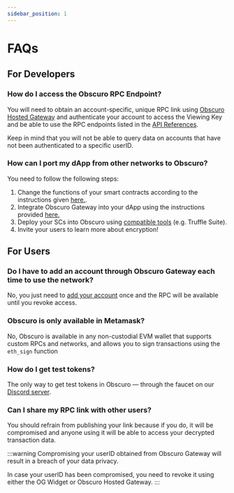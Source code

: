 ```yaml
---
sidebar_position: 1
---
```

# FAQs

## For Developers 

### How do I access the Obscuro RPC Endpoint?
You will need to obtain an account-specific, unique RPC link using [Obscuro Hosted Gateway](https://docs.obscu.ro/docs/tools-infrastructure/hosted-gateway) and authenticate your account to access the Viewing Key and be able to use the RPC endpoints listed in the [API References](https://docs.obscu.ro/docs/api-reference/JSON-RPC-API).

Keep in mind that you will not be able to query data on accounts that have not been authenticated to a specific userID.

### How can I port my dApp from other networks to Obscuro? 
You need to follow the following steps:

1. Change the functions of your smart contracts according to the instructions given [here.](https://docs.obscu.ro/docs/getting-started/for-developers/explore-contracts-in-obscuro).
2. Integrate Obscuro Gateway into your dApp using the instructions provided [here.](https://docs.obscu.ro/docs/tools-infrastructure/gateway-widget)
3. Deploy your SCs into Obscuro using [compatible tools](https://docs.obscu.ro/docs/tools-infrastructure/compatible-tools) (e.g. Truffle Suite).
4. Invite your users to learn more about encryption!

### 

## For Users

### Do I have to add an account through Obscuro Gateway each time to use the network?
No, you just need to [add your account](https://docs.obscu.ro/docs/getting-started/for-users/setup-you-wallet) once and the RPC will be available until you revoke access. 

### Obscuro is only available in Metamask? 
No, Obscuro is available in any non-custodial EVM wallet that supports custom RPCs and networks, and allows you to sign transactions using the `eth_sign` function

### How do I get test tokens?
The only way to get test tokens in Obscuro — through the faucet on our [Discord server](https://discord.gg/tVnNrQ35Ke).

### Can I share my RPC link with other users?
You should refrain from publishing your link because if you do, it will be compromised and anyone using it will be able to access your decrypted transaction data. 

:::warning
Compromising your userID obtained from Obscuro Gateway will result in a breach of your data privacy. 

In case your userID has been compromised, you need to revoke it using either the OG Widget or Obscuro Hosted Gateway.
:::
